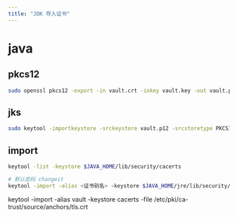 ```yaml
---
title: "JDK 导入证书"
---
```


# java

## pkcs12

```sh
sudo openssl pkcs12 -export -in vault.crt -inkey vault.key -out vault.p12 -name "vault"
```

## jks

```sh
sudo keytool -importkeystore -srckeystore vault.p12 -srcstoretype PKCS12 -deststoretype JKS -destkeystore vault.jks
```

## import

```sh
keytool -list -keystore $JAVA_HOME/lib/security/cacerts

# 默认密码 changeit
keytool -import -alias <证书别名> -keystore $JAVA_HOME/jre/lib/security/cacerts -file your.crt

```

keytool -import -alias vault -keystore cacerts -file /etc/pki/ca-trust/source/anchors/tls.crt
